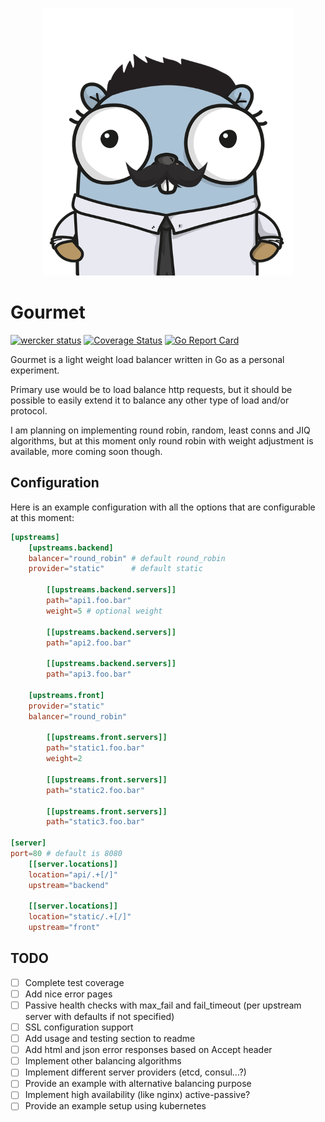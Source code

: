 <p align="center">
<img src="docs/img/logo.png" alt="Gourmet" title="Gourmet" width="400" />
</p>

# Gourmet
[![wercker status](https://app.wercker.com/status/949708198ad9641d1d0ba724528173f5/s/master "wercker status")](https://app.wercker.com/project/byKey/949708198ad9641d1d0ba724528173f5)
[![Coverage Status](https://coveralls.io/repos/github/tonto/gourmet/badge.svg?branch=)](https://coveralls.io/github/tonto/gourmet?branch=)
[![Go Report Card](https://goreportcard.com/badge/github.com/tonto/gourmet)](https://goreportcard.com/report/github.com/tonto/gourmet)

Gourmet is a light weight load balancer written in Go as a personal experiment.

Primary use would be to load balance http requests, but it should be possible to 
easily extend it to balance any other type of load and/or protocol.

I am planning on implementing round robin, random, least conns and JIQ algorithms, but
at this moment only round robin with weight adjustment is available, more coming soon though.

## Configuration
Here is an example configuration with all the options that are configurable at this moment:

```toml
[upstreams]
    [upstreams.backend]
    balancer="round_robin" # default round_robin 
    provider="static"      # default static

        [[upstreams.backend.servers]]
        path="api1.foo.bar"
        weight=5 # optional weight

        [[upstreams.backend.servers]]
        path="api2.foo.bar"

        [[upstreams.backend.servers]]
        path="api3.foo.bar"

    [upstreams.front]
    provider="static"
    balancer="round_robin"

        [[upstreams.front.servers]]
        path="static1.foo.bar"
        weight=2    

        [[upstreams.front.servers]]
        path="static2.foo.bar"

        [[upstreams.front.servers]]
        path="static3.foo.bar"

[server]
port=80 # default is 8080
    [[server.locations]]
    location="api/.+[/]"
    upstream="backend"

    [[server.locations]]
    location="static/.+[/]"
    upstream="front"
```

## TODO
- [ ] Complete test coverage
- [ ] Add nice error pages
- [ ] Passive health checks with max_fail and fail_timeout (per upstream server with defaults if not specified)
- [ ] SSL configuration support
- [ ] Add usage and testing section to readme
- [ ] Add html and json error responses based on Accept header
- [ ] Implement other balancing algorithms
- [ ] Implement different server providers (etcd, consul...?)
- [ ] Provide an example with alternative balancing purpose
- [ ] Implement high availability (like nginx) active-passive?
- [ ] Provide an example setup using kubernetes
